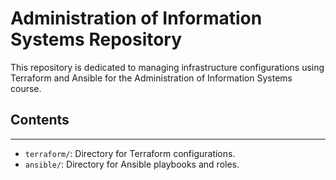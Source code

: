 # Administration of Information Systems Repository

This repository is dedicated to managing infrastructure configurations using Terraform and Ansible for the Administration of Information Systems course.

## Contents
----
* `terraform/`: Directory for Terraform configurations.
* `ansible/`: Directory for Ansible playbooks and roles.